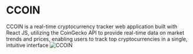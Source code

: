 # CCOIN
CCOIN is a real-time cryptocurrency tracker web application built with React JS, utilizing the CoinGecko API to provide real-time data on market trends and prices, enabling users to track top cryptocurrencies in a single, intuitive interface
![CCOIN](https://github.com/user-attachments/assets/af67089c-0386-4eb8-9258-b8856a851f65)
